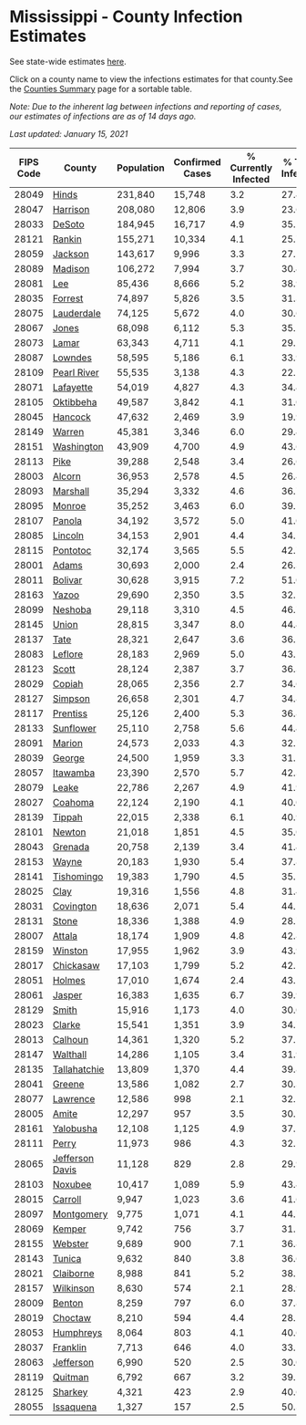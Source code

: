 # Mississippi - County Infection Estimates

See state-wide estimates [here](/infections/us-ms).

Click on a county name to view the infections estimates for that county.See the [Counties Summary](/infections/summary-counties) page for a sortable table.

*Note: Due to the inherent lag between infections and reporting of cases, our estimates of infections are as of 14 days ago.*

*Last updated: January 15, 2021*

|   FIPS Code |                             County |   Population |   Confirmed Cases |   % Currently Infected |   % Total Infected |
|-------------|------------------------------------|--------------|-------------------|------------------------|--------------------|
|       28049 |                     [Hinds](hinds) |      231,840 |            15,748 |                    3.2 |               27.4 |
|       28047 |               [Harrison](harrison) |      208,080 |            12,806 |                    3.9 |               23.6 |
|       28033 |                   [DeSoto](desoto) |      184,945 |            16,717 |                    4.9 |               35.2 |
|       28121 |                   [Rankin](rankin) |      155,271 |            10,334 |                    4.1 |               25.7 |
|       28059 |                 [Jackson](jackson) |      143,617 |             9,996 |                    3.3 |               27.1 |
|       28089 |                 [Madison](madison) |      106,272 |             7,994 |                    3.7 |               30.4 |
|       28081 |                         [Lee](lee) |       85,436 |             8,666 |                    5.2 |               38.9 |
|       28035 |                 [Forrest](forrest) |       74,897 |             5,826 |                    3.5 |               31.3 |
|       28075 |           [Lauderdale](lauderdale) |       74,125 |             5,672 |                    4.0 |               30.6 |
|       28067 |                     [Jones](jones) |       68,098 |             6,112 |                    5.3 |               35.2 |
|       28073 |                     [Lamar](lamar) |       63,343 |             4,711 |                    4.1 |               29.2 |
|       28087 |                 [Lowndes](lowndes) |       58,595 |             5,186 |                    6.1 |               33.9 |
|       28109 |         [Pearl River](pearl-river) |       55,535 |             3,138 |                    4.3 |               22.2 |
|       28071 |             [Lafayette](lafayette) |       54,019 |             4,827 |                    4.3 |               34.4 |
|       28105 |             [Oktibbeha](oktibbeha) |       49,587 |             3,842 |                    4.1 |               31.0 |
|       28045 |                 [Hancock](hancock) |       47,632 |             2,469 |                    3.9 |               19.9 |
|       28149 |                   [Warren](warren) |       45,381 |             3,346 |                    6.0 |               29.4 |
|       28151 |           [Washington](washington) |       43,909 |             4,700 |                    4.9 |               43.6 |
|       28113 |                       [Pike](pike) |       39,288 |             2,548 |                    3.4 |               26.6 |
|       28003 |                   [Alcorn](alcorn) |       36,953 |             2,578 |                    4.5 |               26.4 |
|       28093 |               [Marshall](marshall) |       35,294 |             3,332 |                    4.6 |               36.7 |
|       28095 |                   [Monroe](monroe) |       35,252 |             3,463 |                    6.0 |               39.1 |
|       28107 |                   [Panola](panola) |       34,192 |             3,572 |                    5.0 |               41.0 |
|       28085 |                 [Lincoln](lincoln) |       34,153 |             2,901 |                    4.4 |               34.2 |
|       28115 |               [Pontotoc](pontotoc) |       32,174 |             3,565 |                    5.5 |               42.7 |
|       28001 |                     [Adams](adams) |       30,693 |             2,000 |                    2.4 |               26.3 |
|       28011 |                 [Bolivar](bolivar) |       30,628 |             3,915 |                    7.2 |               51.0 |
|       28163 |                     [Yazoo](yazoo) |       29,690 |             2,350 |                    3.5 |               32.2 |
|       28099 |                 [Neshoba](neshoba) |       29,118 |             3,310 |                    4.5 |               46.7 |
|       28145 |                     [Union](union) |       28,815 |             3,347 |                    8.0 |               44.4 |
|       28137 |                       [Tate](tate) |       28,321 |             2,647 |                    3.6 |               36.2 |
|       28083 |                 [Leflore](leflore) |       28,183 |             2,969 |                    5.0 |               43.2 |
|       28123 |                     [Scott](scott) |       28,124 |             2,387 |                    3.7 |               36.3 |
|       28029 |                   [Copiah](copiah) |       28,065 |             2,356 |                    2.7 |               34.6 |
|       28127 |                 [Simpson](simpson) |       26,658 |             2,301 |                    4.7 |               34.8 |
|       28117 |               [Prentiss](prentiss) |       25,126 |             2,400 |                    5.3 |               36.8 |
|       28133 |             [Sunflower](sunflower) |       25,110 |             2,758 |                    5.6 |               44.4 |
|       28091 |                   [Marion](marion) |       24,573 |             2,033 |                    4.3 |               32.7 |
|       28039 |                   [George](george) |       24,500 |             1,959 |                    3.3 |               31.2 |
|       28057 |               [Itawamba](itawamba) |       23,390 |             2,570 |                    5.7 |               42.3 |
|       28079 |                     [Leake](leake) |       22,786 |             2,267 |                    4.9 |               41.9 |
|       28027 |                 [Coahoma](coahoma) |       22,124 |             2,190 |                    4.1 |               40.0 |
|       28139 |                   [Tippah](tippah) |       22,015 |             2,338 |                    6.1 |               40.9 |
|       28101 |                   [Newton](newton) |       21,018 |             1,851 |                    4.5 |               35.0 |
|       28043 |                 [Grenada](grenada) |       20,758 |             2,139 |                    3.4 |               41.4 |
|       28153 |                     [Wayne](wayne) |       20,183 |             1,930 |                    5.4 |               37.8 |
|       28141 |           [Tishomingo](tishomingo) |       19,383 |             1,790 |                    4.5 |               35.5 |
|       28025 |                       [Clay](clay) |       19,316 |             1,556 |                    4.8 |               31.4 |
|       28031 |             [Covington](covington) |       18,636 |             2,071 |                    5.4 |               44.5 |
|       28131 |                     [Stone](stone) |       18,336 |             1,388 |                    4.9 |               28.7 |
|       28007 |                   [Attala](attala) |       18,174 |             1,909 |                    4.8 |               42.8 |
|       28159 |                 [Winston](winston) |       17,955 |             1,962 |                    3.9 |               43.9 |
|       28017 |             [Chickasaw](chickasaw) |       17,103 |             1,799 |                    5.2 |               42.1 |
|       28051 |                   [Holmes](holmes) |       17,010 |             1,674 |                    2.4 |               43.1 |
|       28061 |                   [Jasper](jasper) |       16,383 |             1,635 |                    6.7 |               39.9 |
|       28129 |                     [Smith](smith) |       15,916 |             1,173 |                    4.0 |               30.0 |
|       28023 |                   [Clarke](clarke) |       15,541 |             1,351 |                    3.9 |               34.7 |
|       28013 |                 [Calhoun](calhoun) |       14,361 |             1,320 |                    5.2 |               37.1 |
|       28147 |               [Walthall](walthall) |       14,286 |             1,105 |                    3.4 |               31.9 |
|       28135 |       [Tallahatchie](tallahatchie) |       13,809 |             1,370 |                    4.4 |               39.8 |
|       28041 |                   [Greene](greene) |       13,586 |             1,082 |                    2.7 |               30.3 |
|       28077 |               [Lawrence](lawrence) |       12,586 |               998 |                    2.1 |               32.1 |
|       28005 |                     [Amite](amite) |       12,297 |               957 |                    3.5 |               30.7 |
|       28161 |             [Yalobusha](yalobusha) |       12,108 |             1,125 |                    4.9 |               37.5 |
|       28111 |                     [Perry](perry) |       11,973 |               986 |                    4.3 |               32.5 |
|       28065 | [Jefferson Davis](jefferson-davis) |       11,128 |               829 |                    2.8 |               29.9 |
|       28103 |                 [Noxubee](noxubee) |       10,417 |             1,089 |                    5.9 |               43.4 |
|       28015 |                 [Carroll](carroll) |        9,947 |             1,023 |                    3.6 |               41.6 |
|       28097 |           [Montgomery](montgomery) |        9,775 |             1,071 |                    4.1 |               44.7 |
|       28069 |                   [Kemper](kemper) |        9,742 |               756 |                    3.7 |               31.5 |
|       28155 |                 [Webster](webster) |        9,689 |               900 |                    7.1 |               36.8 |
|       28143 |                   [Tunica](tunica) |        9,632 |               840 |                    3.8 |               36.6 |
|       28021 |             [Claiborne](claiborne) |        8,988 |               841 |                    5.2 |               38.1 |
|       28157 |             [Wilkinson](wilkinson) |        8,630 |               574 |                    2.1 |               28.9 |
|       28009 |                   [Benton](benton) |        8,259 |               797 |                    6.0 |               37.8 |
|       28019 |                 [Choctaw](choctaw) |        8,210 |               594 |                    4.4 |               28.2 |
|       28053 |             [Humphreys](humphreys) |        8,064 |               803 |                    4.1 |               40.6 |
|       28037 |               [Franklin](franklin) |        7,713 |               646 |                    4.0 |               33.1 |
|       28063 |             [Jefferson](jefferson) |        6,990 |               520 |                    2.5 |               30.0 |
|       28119 |                 [Quitman](quitman) |        6,792 |               667 |                    3.2 |               39.5 |
|       28125 |                 [Sharkey](sharkey) |        4,321 |               423 |                    2.9 |               40.6 |
|       28055 |             [Issaquena](issaquena) |        1,327 |               157 |                    2.5 |               50.3 |
